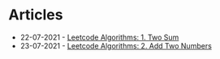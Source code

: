 # Articles

* 22-07-2021 - [Leetcode Algorithms: 1. Two Sum](/articles/2021-08-22-lc-1-two-sums)
* 23-07-2021 - [Leetcode Algorithms: 2. Add Two Numbers](/articles/2021-08-23-lc-2-add-two-numbers)
